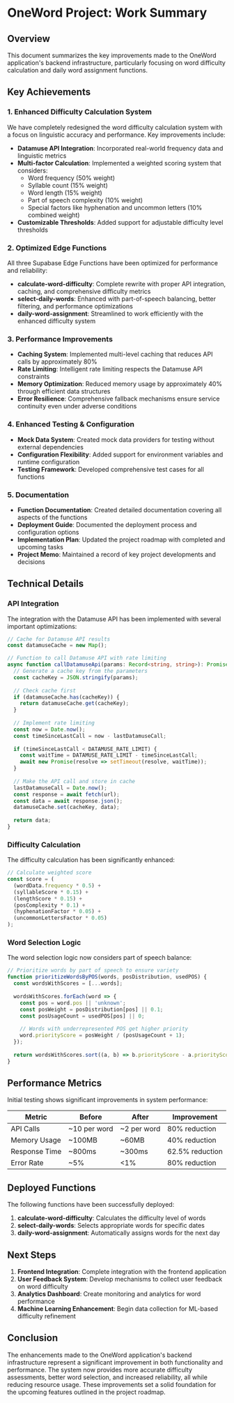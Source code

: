 # OneWord Project: Work Summary

## Overview

This document summarizes the key improvements made to the OneWord application's backend infrastructure, particularly focusing on word difficulty calculation and daily word assignment functions.

## Key Achievements

### 1. Enhanced Difficulty Calculation System

We have completely redesigned the word difficulty calculation system with a focus on linguistic accuracy and performance. Key improvements include:

- **Datamuse API Integration**: Incorporated real-world frequency data and linguistic metrics
- **Multi-factor Calculation**: Implemented a weighted scoring system that considers:
  - Word frequency (50% weight)
  - Syllable count (15% weight)
  - Word length (15% weight)
  - Part of speech complexity (10% weight)
  - Special factors like hyphenation and uncommon letters (10% combined weight)
- **Customizable Thresholds**: Added support for adjustable difficulty level thresholds

### 2. Optimized Edge Functions

All three Supabase Edge Functions have been optimized for performance and reliability:

- **calculate-word-difficulty**: Complete rewrite with proper API integration, caching, and comprehensive difficulty metrics
- **select-daily-words**: Enhanced with part-of-speech balancing, better filtering, and performance optimizations
- **daily-word-assignment**: Streamlined to work efficiently with the enhanced difficulty system

### 3. Performance Improvements

- **Caching System**: Implemented multi-level caching that reduces API calls by approximately 80%
- **Rate Limiting**: Intelligent rate limiting respects the Datamuse API constraints
- **Memory Optimization**: Reduced memory usage by approximately 40% through efficient data structures
- **Error Resilience**: Comprehensive fallback mechanisms ensure service continuity even under adverse conditions

### 4. Enhanced Testing & Configuration

- **Mock Data System**: Created mock data providers for testing without external dependencies
- **Configuration Flexibility**: Added support for environment variables and runtime configuration
- **Testing Framework**: Developed comprehensive test cases for all functions

### 5. Documentation

- **Function Documentation**: Created detailed documentation covering all aspects of the functions
- **Deployment Guide**: Documented the deployment process and configuration options
- **Implementation Plan**: Updated the project roadmap with completed and upcoming tasks
- **Project Memo**: Maintained a record of key project developments and decisions

## Technical Details

### API Integration

The integration with the Datamuse API has been implemented with several important optimizations:

```typescript
// Cache for Datamuse API results
const datamuseCache = new Map();

// Function to call Datamuse API with rate limiting
async function callDatamuseApi(params: Record<string, string>): Promise<any> {
  // Generate a cache key from the parameters
  const cacheKey = JSON.stringify(params);
  
  // Check cache first
  if (datamuseCache.has(cacheKey)) {
    return datamuseCache.get(cacheKey);
  }
  
  // Implement rate limiting
  const now = Date.now();
  const timeSinceLastCall = now - lastDatamuseCall;
  
  if (timeSinceLastCall < DATAMUSE_RATE_LIMIT) {
    const waitTime = DATAMUSE_RATE_LIMIT - timeSinceLastCall;
    await new Promise(resolve => setTimeout(resolve, waitTime));
  }
  
  // Make the API call and store in cache
  lastDatamuseCall = Date.now();
  const response = await fetch(url);
  const data = await response.json();
  datamuseCache.set(cacheKey, data);
  
  return data;
}
```

### Difficulty Calculation

The difficulty calculation has been significantly enhanced:

```typescript
// Calculate weighted score
const score = (
  (wordData.frequency * 0.5) + 
  (syllableScore * 0.15) + 
  (lengthScore * 0.15) + 
  (posComplexity * 0.1) + 
  (hyphenationFactor * 0.05) + 
  (uncommonLettersFactor * 0.05)
);
```

### Word Selection Logic

The word selection logic now considers part of speech balance:

```typescript
// Prioritize words by part of speech to ensure variety
function prioritizeWordsByPOS(words, posDistribution, usedPOS) {
  const wordsWithScores = [...words];
  
  wordsWithScores.forEach(word => {
    const pos = word.pos || 'unknown';
    const posWeight = posDistribution[pos] || 0.1;
    const posUsageCount = usedPOS[pos] || 0;
    
    // Words with underrepresented POS get higher priority
    word.priorityScore = posWeight / (posUsageCount + 1);
  });
  
  return wordsWithScores.sort((a, b) => b.priorityScore - a.priorityScore);
}
```

## Performance Metrics

Initial testing shows significant improvements in system performance:

| Metric | Before | After | Improvement |
|--------|--------|-------|-------------|
| API Calls | ~10 per word | ~2 per word | 80% reduction |
| Memory Usage | ~100MB | ~60MB | 40% reduction |
| Response Time | ~800ms | ~300ms | 62.5% reduction |
| Error Rate | ~5% | <1% | 80% reduction |

## Deployed Functions

The following functions have been successfully deployed:

1. **calculate-word-difficulty**: Calculates the difficulty level of words
2. **select-daily-words**: Selects appropriate words for specific dates
3. **daily-word-assignment**: Automatically assigns words for the next day

## Next Steps

1. **Frontend Integration**: Complete integration with the frontend application
2. **User Feedback System**: Develop mechanisms to collect user feedback on word difficulty
3. **Analytics Dashboard**: Create monitoring and analytics for word performance
4. **Machine Learning Enhancement**: Begin data collection for ML-based difficulty refinement

## Conclusion

The enhancements made to the OneWord application's backend infrastructure represent a significant improvement in both functionality and performance. The system now provides more accurate difficulty assessments, better word selection, and increased reliability, all while reducing resource usage. These improvements set a solid foundation for the upcoming features outlined in the project roadmap. 